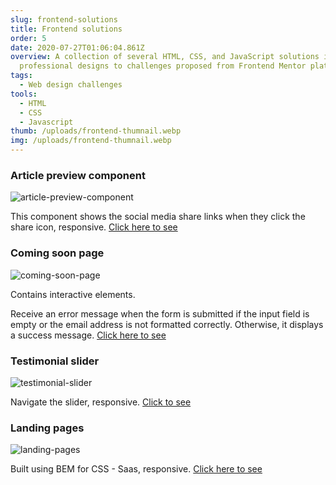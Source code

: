 ```yaml
---
slug: frontend-solutions
title: Frontend solutions
order: 5
date: 2020-07-27T01:06:04.861Z
overview: A collection of several HTML, CSS, and JavaScript solutions in
  professional designs to challenges proposed from Frontend Mentor platform.
tags:
  - Web design challenges
tools:
  - HTML
  - CSS
  - Javascript
thumb: /uploads/frontend-thumnail.webp
img: /uploads/frontend-thumnail.webp
---
```

### Article preview component

![article-preview-component](/uploads/article-component.webp "article-preview-component")

This component shows the social media share links when they click the share icon, responsive. [Click here to see](https://tanismith.github.io/article-preview-component/)

### Coming soon page

![coming-soon-page](/uploads/comming-soon-page-1.webp "coming-soon-page")

Contains interactive elements.

Receive an error message when the form is submitted if the input field is empty or the email address is not formatted correctly. Otherwise, it displays a success message. [Click here to see](https://tanismith.github.io/comming-soon-page/)

### Testimonial slider

![testimonial-slider](/uploads/slider-component.webp "testimonial-slider")

Navigate the slider, responsive. [Click to see](https://tanismith.github.io/testimonial-slider/)

### Landing pages

![landing-pages](/uploads/landing-pages.webp "landing-pages")

Built using BEM for CSS - Saas, responsive. [Click here to see](https://tanismith.github.io/huddle-landing-page/)